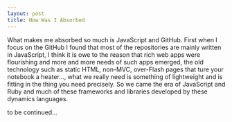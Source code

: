 ```yaml
---
layout: post
title: How Was I Absorbed
---
```


What makes me absorbed so much is JavaScript and GitHub. First when I focus on the GitHub I found that
most of the repositories are mainly written in JavaScript, I think it is owe to the reason that rich
web apps were flourishing and more and more needs of such apps emerged, the old technology such as static
HTML, non-MVC, over-Flash pages that ture your notebook a heater..., what we really need is something of 
lightweight and is fitting in the thing you need precisely. So we came the era of JavaScript and Ruby and
much of these frameworks and libraries developed by these dynamics languages.

to be continued...

